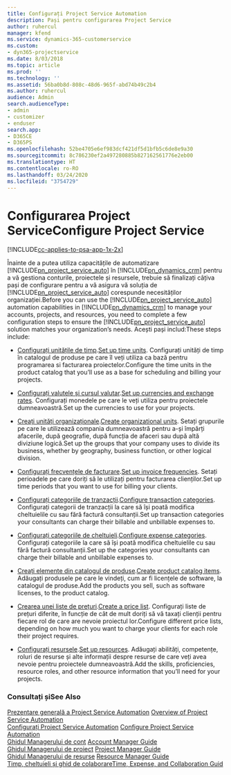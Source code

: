 ```yaml
---
title: Configurați Project Service Automation
description: Pași pentru configurarea Project Service
author: ruhercul
manager: kfend
ms.service: dynamics-365-customerservice
ms.custom:
- dyn365-projectservice
ms.date: 8/03/2018
ms.topic: article
ms.prod: ''
ms.technology: ''
ms.assetid: 56ba0b8d-808c-48d6-965f-abd74b49c2b4
ms.author: ruhercul
audience: Admin
search.audienceType:
- admin
- customizer
- enduser
search.app:
- D365CE
- D365PS
ms.openlocfilehash: 52be4705e6ef983dcf421df5d1bfb5c6de8e9a30
ms.sourcegitcommit: 8c786230ef2a497280885b827162561776e2eb00
ms.translationtype: HT
ms.contentlocale: ro-RO
ms.lasthandoff: 03/24/2020
ms.locfileid: "3754729"
---
```

# <a name="configure-project-service"></a><span data-ttu-id="def0f-103">Configurarea Project Service</span><span class="sxs-lookup"><span data-stu-id="def0f-103">Configure Project Service</span></span>

[!INCLUDE[cc-applies-to-psa-app-1x-2x](../includes/cc-applies-to-psa-app-1x-2x.md)]

<span data-ttu-id="def0f-104">Înainte de a putea utiliza capacitățile de automatizare [!INCLUDE[pn_project_service_auto](../includes/pn-project-service-auto.md)] în [!INCLUDE[pn_dynamics_crm](../includes/pn-dynamics-crm.md)] pentru a vă gestiona conturile, proiectele și resursele, trebuie să finalizați câțiva pași de configurare pentru a vă asigura vă soluția de [!INCLUDE[pn_project_service_auto](../includes/pn-project-service-auto.md)] corespunde necesităților organizației.</span><span class="sxs-lookup"><span data-stu-id="def0f-104">Before you can use the [!INCLUDE[pn_project_service_auto](../includes/pn-project-service-auto.md)] automation capabilities in [!INCLUDE[pn_dynamics_crm](../includes/pn-dynamics-crm.md)] to manage your accounts, projects, and resources, you need to complete a few configuration steps to ensure the [!INCLUDE[pn_project_service_auto](../includes/pn-project-service-auto.md)] solution matches your organization’s needs.</span></span> <span data-ttu-id="def0f-105">Acești pași includ:</span><span class="sxs-lookup"><span data-stu-id="def0f-105">These steps include:</span></span>  
  
-   <span data-ttu-id="def0f-106">[Configurați unitățile de timp](../project-service/set-up-time-units.md).</span><span class="sxs-lookup"><span data-stu-id="def0f-106">[Set up time units](../project-service/set-up-time-units.md).</span></span> <span data-ttu-id="def0f-107">Configurați unități de timp în catalogul de produse pe care îl veți utiliza ca bază pentru programarea si facturarea proiectelor.</span><span class="sxs-lookup"><span data-stu-id="def0f-107">Configure the time units in the product catalog that you’ll use as a base for scheduling and billing your projects.</span></span>  
  
-   <span data-ttu-id="def0f-108">[Configurați valutele și cursul valutar](../project-service/set-up-currencies-exchange-rates.md).</span><span class="sxs-lookup"><span data-stu-id="def0f-108">[Set up currencies and exchange rates](../project-service/set-up-currencies-exchange-rates.md).</span></span> <span data-ttu-id="def0f-109">Configurați monedele pe care le veți utiliza pentru proiectele dumneavoastră.</span><span class="sxs-lookup"><span data-stu-id="def0f-109">Set up the currencies to use for your projects.</span></span>  
  
-   <span data-ttu-id="def0f-110">[Creați unități organizaționale](../project-service/create-organizational-units.md).</span><span class="sxs-lookup"><span data-stu-id="def0f-110">[Create organizational units](../project-service/create-organizational-units.md).</span></span> <span data-ttu-id="def0f-111">Setați grupurile pe care le utilizează compania dumneavoastră pentru a-și împărți afacerile, după geografie, după funcția de afaceri sau după altă diviziune logică.</span><span class="sxs-lookup"><span data-stu-id="def0f-111">Set up the groups that your company uses to divide its business, whether by geography, business function, or other logical division.</span></span>  
  
-   <span data-ttu-id="def0f-112">[Configurați frecvențele de facturare](../project-service/set-up-invoice-frequencies.md).</span><span class="sxs-lookup"><span data-stu-id="def0f-112">[Set up invoice frequencies](../project-service/set-up-invoice-frequencies.md).</span></span> <span data-ttu-id="def0f-113">Setați perioadele pe care doriți să le utilizați pentru facturarea clienților.</span><span class="sxs-lookup"><span data-stu-id="def0f-113">Set up time periods that you want to use for billing your clients.</span></span>  
  
-   <span data-ttu-id="def0f-114">[Configurați categoriile de tranzacții](../project-service/configure-transaction-categories.md).</span><span class="sxs-lookup"><span data-stu-id="def0f-114">[Configure transaction categories](../project-service/configure-transaction-categories.md).</span></span> <span data-ttu-id="def0f-115">Configurați categorii de tranzacții la care să își poată modifica cheltuielile cu sau fără factură consultanții.</span><span class="sxs-lookup"><span data-stu-id="def0f-115">Set up transaction categories your consultants can charge their billable and unbillable expenses to.</span></span>  
  
-   <span data-ttu-id="def0f-116">[Configurați categoriile de cheltuieli](../project-service/configure-expense-categories.md).</span><span class="sxs-lookup"><span data-stu-id="def0f-116">[Configure expense categories](../project-service/configure-expense-categories.md).</span></span> <span data-ttu-id="def0f-117">Configurați categoriile la care să își poată modifica cheltuielile cu sau fără factură consultanții.</span><span class="sxs-lookup"><span data-stu-id="def0f-117">Set up the categories your consultants can charge their billable and unbillable expenses to.</span></span>  
  
-   <span data-ttu-id="def0f-118">[Creați elemente din catalogul de produse](../project-service/create-product-catalog-items.md).</span><span class="sxs-lookup"><span data-stu-id="def0f-118">[Create product catalog items](../project-service/create-product-catalog-items.md).</span></span> <span data-ttu-id="def0f-119">Adăugați produsele pe care le vindeți, cum ar fi licențele de software, la catalogul de produse.</span><span class="sxs-lookup"><span data-stu-id="def0f-119">Add the products you sell, such as software licenses, to the product catalog.</span></span>  
  
-   <span data-ttu-id="def0f-120">[Crearea unei liste de prețuri](../project-service/create-price-list.md).</span><span class="sxs-lookup"><span data-stu-id="def0f-120">[Create a price list](../project-service/create-price-list.md).</span></span> <span data-ttu-id="def0f-121">Configurați liste de prețuri diferite, în funcție de cât de mult doriți să vă taxați clienții pentru fiecare rol de care are nevoie proiectul lor.</span><span class="sxs-lookup"><span data-stu-id="def0f-121">Configure different price lists, depending on how much you want to charge your clients for each role their project requires.</span></span>  
  
-   <span data-ttu-id="def0f-122">[Configurați resursele](../project-service/set-up-resources.md).</span><span class="sxs-lookup"><span data-stu-id="def0f-122">[Set up resources](../project-service/set-up-resources.md).</span></span> <span data-ttu-id="def0f-123">Adăugați abilități, competențe, roluri de resurse și alte informații despre resurse de care veți avea nevoie pentru proiectele dumneavoastră.</span><span class="sxs-lookup"><span data-stu-id="def0f-123">Add the skills, proficiencies, resource roles, and other resource information that you’ll need for your projects.</span></span>  
  
### <a name="see-also"></a><span data-ttu-id="def0f-124">Consultați și</span><span class="sxs-lookup"><span data-stu-id="def0f-124">See Also</span></span>  
 <span data-ttu-id="def0f-125">[Prezentare generală a Project Service Automation](../project-service/overview.md) </span><span class="sxs-lookup"><span data-stu-id="def0f-125">[Overview of Project Service Automation](../project-service/overview.md) </span></span>  
 <span data-ttu-id="def0f-126">[Configurați Project Service Automation](../project-service/configure.md) </span><span class="sxs-lookup"><span data-stu-id="def0f-126">[Configure Project Service Automation](../project-service/configure.md) </span></span>  
 <span data-ttu-id="def0f-127">[Ghidul Managerului de cont](../project-service/account-manager-guide.md) </span><span class="sxs-lookup"><span data-stu-id="def0f-127">[Account Manager Guide](../project-service/account-manager-guide.md) </span></span>  
 <span data-ttu-id="def0f-128">[Ghidul Managerului de proiect](../project-service/project-manager-guide.md) </span><span class="sxs-lookup"><span data-stu-id="def0f-128">[Project Manager Guide](../project-service/project-manager-guide.md) </span></span>  
 <span data-ttu-id="def0f-129">[Ghidul Managerului de resurse](../project-service/resource-manager-guide.md) </span><span class="sxs-lookup"><span data-stu-id="def0f-129">[Resource Manager Guide](../project-service/resource-manager-guide.md) </span></span>  
 [<span data-ttu-id="def0f-130">Timp, cheltuieli și ghid de colaborare</span><span class="sxs-lookup"><span data-stu-id="def0f-130">Time, Expense, and Collaboration Guid</span></span>](../project-service/time-expense-collaboration-guide.md)

